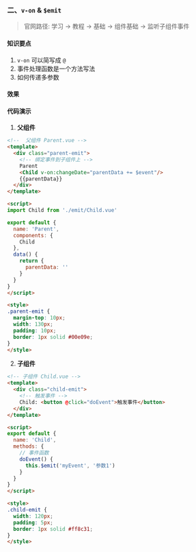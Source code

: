### 二、`v-on` & `$emit`

> 官网路径: 学习 -> 教程 -> 基础 -> 组件基础 -> 监听子组件事件

#### 知识要点

1. `v-on` 可以简写成 `@`
2. 事件处理函数是一个方法写法
3. 如何传递多参数

#### 效果

<ClientOnly>
  <Emit />
</ClientOnly>

#### 代码演示

1. **父组件**

```html
<!--  父组件 Parent.vue -->
<template>
  <div class="parent-emit">
    <!-- 绑定事件到子组件上 -->
    Parent
    <Child v-on:changeDate="parentData += $event"/>
    {{parentData}}
  </div>
</template>

<script>
import Child from './emit/Child.vue'

export default {
  name: 'Parent',
  components: {
    Child
  },
  data() {
    return {
      parentData: ''
    }
  }
}
</script>

<style>
.parent-emit {
  margin-top: 10px;
  width: 130px;
  padding: 10px;
  border: 1px solid #00e09e;
}
</style>
```

2. **子组件**

```html
<!-- 子组件 Child.vue -->
<template>
  <div class="child-emit">
    <!-- 触发事件 -->
    Child: <button @click="doEvent">触发事件</button>
  </div>
</template>

<script>
export default {
  name: 'Child',
  methods: {
    // 事件函数
    doEvent() {
      this.$emit('myEvent', '参数1')
    }
  }
}
</script>

<style>
.child-emit {
  width: 120px;
  padding: 5px;
  border: 1px solid #ff8c31;
}
</style>
```